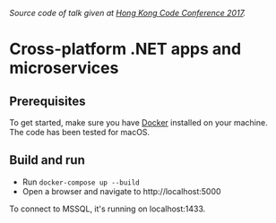 *Source code of talk given at [Hong Kong Code Conference 2017][codeconf].*

# Cross-platform .NET apps and microservices

## Prerequisites

To get started, make sure you have [Docker][docker] installed on your machine.  
The code has been tested for macOS.

## Build and run

- Run `docker-compose up --build`
- Open a browser and navigate to http://localhost:5000

To connect to MSSQL, it's running on localhost:1433.

  [codeconf]: http://codeconf.hk
  [docker]: https://www.docker.com